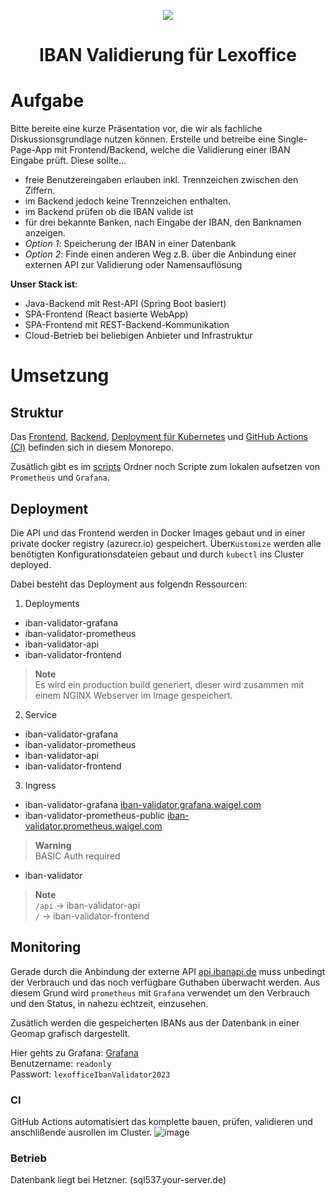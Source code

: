 <p align="center">
<img src="https://user-images.githubusercontent.com/25115243/212448089-afb26657-7713-4def-9a27-137becaf7185.png" />
<h1 align="center">IBAN Validierung für Lexoffice</h1>
</p>

# Aufgabe

Bitte bereite eine kurze Präsentation vor, die wir als fachliche Diskussionsgrundlage nutzen können. Erstelle und betreibe eine Single-Page-App mit Frontend/Backend, welche die Validierung einer IBAN Eingabe prüft. Diese sollte…
- freie Benutzereingaben erlauben inkl. Trennzeichen zwischen den Ziffern.
- im Backend jedoch keine Trennzeichen enthalten.
- im Backend prüfen ob die IBAN valide ist
- für drei bekannte Banken, nach Eingabe der IBAN, den Banknamen anzeigen.
- *Option 1*: Speicherung der IBAN in einer Datenbank  
- *Option 2*: Finde einen anderen Weg z.B. über die Anbindung einer externen API zur Validierung oder Namensauflösung

**Unser Stack ist**:
- Java-Backend mit Rest-API (Spring Boot basiert)
- SPA-Frontend (React basierte WebApp)
- SPA-Frontend mit REST-Backend-Kommunikation
- Cloud-Betrieb bei beliebigen Anbieter und Infrastruktur

# Umsetzung

## Struktur 
Das [Frontend](/frontend#readme), [Backend](/backend#readme), [Deployment für Kubernetes](/k8s#readme) und [GitHub Actions (CI)](/.github/workflows/ci.yml) befinden sich in diesem Monorepo.

Zusätlich gibt es im [scripts](/scripts#readme) Ordner noch Scripte zum lokalen aufsetzen von `Prometheus` und `Grafana`.

## Deployment

Die API und das Frontend werden in Docker Images gebaut und in einer private docker registry (azurecr.io) gespeichert. Über`Kustomize` werden alle benötigten Konfigurationsdateien gebaut und durch `kubectl` ins Cluster deployed. 

Dabei besteht das Deployment aus folgendn Ressourcen:

1. Deployments 
- iban-validator-grafana
- iban-validator-prometheus
- iban-validator-api
- iban-validator-frontend<br/>
> **Note**<br/>
> Es wird ein production build generiert, dieser wird zusammen mit einem NGINX Webserver im Image gespeichert. 
2. Service
- iban-validator-grafana
- iban-validator-prometheus
- iban-validator-api
- iban-validator-frontend
3. Ingress
- iban-validator-grafana [iban-validator.grafana.waigel.com](https://iban-validator.grafana.waigel.com)
- iban-validator-prometheus-public [iban-validator.prometheus.waigel.com](https://iban-validator.prometheus.waigel.com) <br/>
> **Warning**<br/>
> BASIC Auth required
- iban-validator
> **Note**<br/>
> `/api` -> iban-validator-api <br/>
> `/` -> iban-validator-frontend

## Monitoring
Gerade durch die Anbindung der externe API [api.ibanapi.de](https://api.ibanapi.de) muss unbedingt der Verbrauch und das noch verfügbare Guthaben überwacht werden. Aus diesem Grund wird `prometheus` mit `Grafana` verwendet um den Verbrauch und den Status, in nahezu echtzeit, einzusehen. 

Zusätlich werden die gespeicherten IBANs aus der Datenbank in einer Geomap grafisch dargestellt. 

Hier gehts zu Grafana: [Grafana](https://iban-validator.grafana.waigel.com)<br/>
Benutzername: `readonly`<br/>
Passwort: `lexofficeIbanValidator2023`

### CI

GitHub Actions automatisiert das komplette bauen, prüfen, validieren und anschlißende ausrollen im Cluster. 
![image](https://user-images.githubusercontent.com/25115243/212552370-568e60e9-78ba-4977-bde7-d1d394235c06.png)


### Betrieb
Datenbank liegt bei Hetzner. (sql537.your-server.de)
